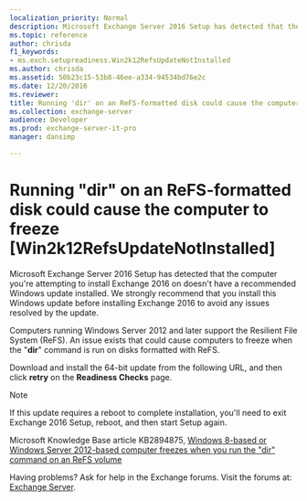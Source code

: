 ```yaml
---
localization_priority: Normal
description: Microsoft Exchange Server 2016 Setup has detected that the computer you're attempting to install Exchange 2016 on doesn't have a recommended Windows update installed. We strongly recommend that you install this Windows update before installing Exchange 2016 to avoid any issues resolved by the update.
ms.topic: reference
author: chrisda
f1_keywords:
- ms.exch.setupreadiness.Win2k12RefsUpdateNotInstalled
ms.author: chrisda
ms.assetid: 50b23c15-53b8-46ee-a334-94534bd76e2c
ms.date: 12/20/2016
ms.reviewer: 
title: Running 'dir' on an ReFS-formatted disk could cause the computer to freeze [Win2k12RefsUpdateNotInstalled]
ms.collection: exchange-server
audience: Developer
ms.prod: exchange-server-it-pro
manager: dansimp

---
```


# Running "dir" on an ReFS-formatted disk could cause the computer to freeze [Win2k12RefsUpdateNotInstalled]

Microsoft Exchange Server 2016 Setup has detected that the computer you're attempting to install Exchange 2016 on doesn't have a recommended Windows update installed. We strongly recommend that you install this Windows update before installing Exchange 2016 to avoid any issues resolved by the update.

Computers running Windows Server 2012 and later support the Resilient File System (ReFS). An issue exists that could cause computers to freeze when the "**dir**" command is run on disks formatted with ReFS.

Download and install the 64-bit update from the following URL, and then click **retry** on the **Readiness Checks** page.

> [!NOTE]
> If this update requires a reboot to complete installation, you'll need to exit Exchange 2016 Setup, reboot, and then start Setup again.

Microsoft Knowledge Base article KB2894875, [ Windows 8-based or Windows Server 2012-based computer freezes when you run the "dir" command on an ReFS volume ](http://go.microsoft.com/fwlink/?linkid=3052&kbid=2894875)

Having problems? Ask for help in the Exchange forums. Visit the forums at: [Exchange Server](https://go.microsoft.com/fwlink/p/?linkId=60612).
